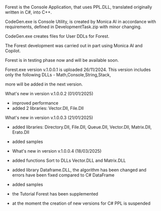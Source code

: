 Forest is the Console Application, that uses PPL.DLL, translated  originally written in C#, into C++.

CodeGen.exe is Console Utility, is created by Monica AI in accordance with requirements, defined in DevelopmentTask.zip with minor changing. 

CodeGen.exe creates files for User DDLs for Forest. 

The Forest development was carried out in part using Monica AI and Copilot.

Forest is in testing phase now and will be available soon.

Forest.exe version v.1.0.0.1 is uploaded 26/11/2024. This version includes only the following DLLs - Math,Console,String,Stack,

more will be added in the next version.

What's new in version v.1.0.0.2 (01/01/2025)

- improved performance
- added 2 libraries: Vector.Dll, File.Dll

What's new in version v.1.0.0.3 (21/01/2025)
- added libraries: Directory.Dll, File.Dll, Queue.Dll, Vector.Dll, Matrix.Dll, Erato.Dll
- added samples

- What's new in version v.1.0.0.4 (18/03/2025)
- added functions Sort to DLLs Vector.DLL and Matrix.DLL
- added library Dataframe.DLL, the algorithm has been changed and errors have been fixed compared to C# DataFrame
- added samples
- the Tutorial Forest has been supplemented
- at the moment the creation of new versions for C# PPL is suspended
